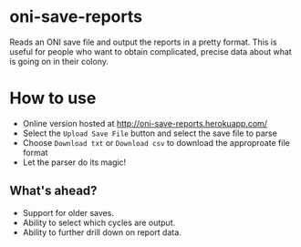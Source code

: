 # oni-save-reports
Reads an ONI save file and output the reports in a pretty format.
This is useful for people who want to obtain complicated, precise data about what is going on in their colony.

# How to use
* Online version hosted at http://oni-save-reports.herokuapp.com/
* Select the `Upload Save File` button and select the save file to parse
* Choose `Download txt` or `Download csv` to download the approproate file format
* Let the parser do its magic!

## What's ahead?
* Support for older saves.
* Ability to select which cycles are output.
* Ability to further drill down on report data.
